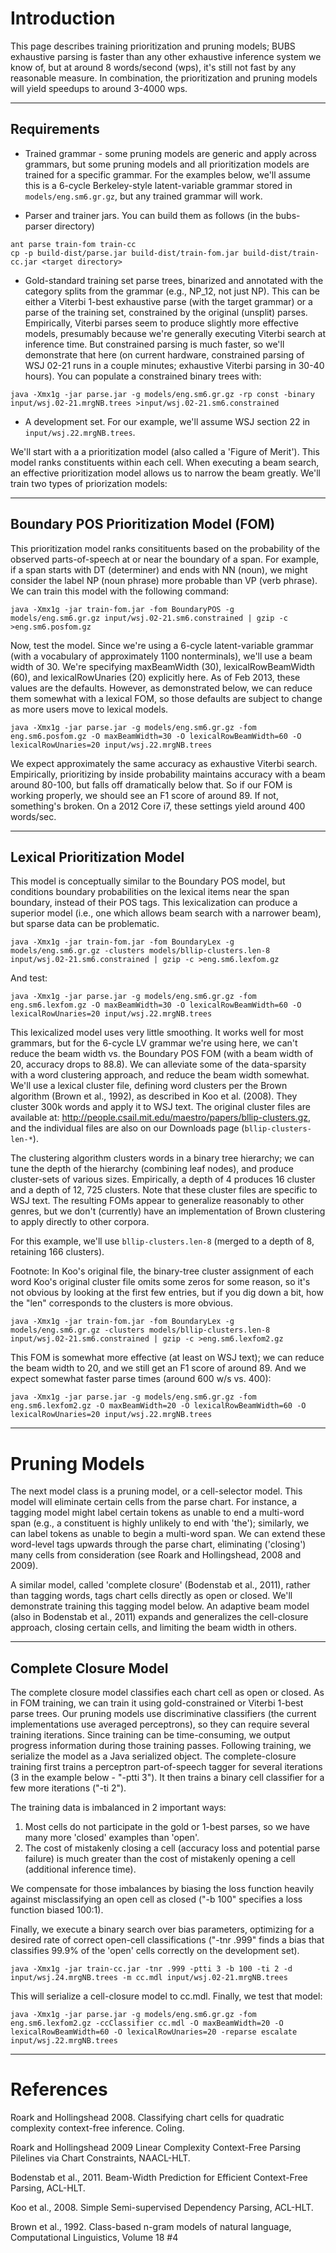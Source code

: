 # Introduction #

This page describes training prioritization and pruning models; BUBS exhaustive parsing is faster than any other exhaustive inference system we know of, but at around 8 words/second (wps), it's still not fast by any reasonable measure. In combination, the prioritization and pruning models will yield speedups to around 3-4000 wps.


---


## Requirements ##

  * Trained grammar - some pruning models are generic and apply across grammars, but some pruning models and all prioritization models are trained for a specific grammar. For the examples below, we'll assume this is a 6-cycle Berkeley-style latent-variable grammar stored in `models/eng.sm6.gr.gz`, but any trained grammar will work.

  * Parser and trainer jars. You can build them as follows (in the bubs-parser directory)

```
ant parse train-fom train-cc
cp -p build-dist/parse.jar build-dist/train-fom.jar build-dist/train-cc.jar <target directory>
```


  * Gold-standard training set parse trees, binarized and annotated with the category splits from the grammar (e.g., NP\_12, not just NP). This can be either a Viterbi 1-best exhaustive parse (with the target grammar) or a parse of the training set, constrained by the original (unsplit) parses. Empirically, Viterbi parses seem to produce slightly more effective models, presumably because we're generally executing Viterbi search at inference time. But constrained parsing is much faster, so we'll demonstrate that here (on current hardware, constrained parsing of WSJ 02-21 runs in a couple minutes; exhaustive Viterbi parsing in 30-40 hours). You can populate a constrained binary trees with:

```
java -Xmx1g -jar parse.jar -g models/eng.sm6.gr.gz -rp const -binary input/wsj.02-21.mrgNB.trees >input/wsj.02-21.sm6.constrained
```

  * A development set. For our example, we'll assume WSJ section 22 in `input/wsj.22.mrgNB.trees`.

We'll start with a a prioritization model (also called a 'Figure of Merit'). This model ranks constituents within each cell. When executing a beam search, an effective prioritization model allows us to narrow the beam greatly. We'll train two types of priorization models:


---


## Boundary POS Prioritization Model (FOM) ##
This prioritization model ranks consitituents based on the probability of the observed parts-of-speech at or near the boundary of a span. For example, if a span starts with DT (determiner) and ends with NN (noun), we might consider the label NP (noun phrase) more probable than VP (verb phrase). We can train this model with the following command:

```
java -Xmx1g -jar train-fom.jar -fom BoundaryPOS -g models/eng.sm6.gr.gz input/wsj.02-21.sm6.constrained | gzip -c >eng.sm6.posfom.gz
```

Now, test the model. Since we're using a 6-cycle latent-variable grammar (with a vocabulary of approximately 1100 nonterminals), we'll use a beam width of 30. We're specifying maxBeamWidth (30), lexicalRowBeamWidth (60), and lexicalRowUnaries (20) explicitly here. As of Feb 2013, these values are the defaults. However, as demonstrated below, we can reduce them somewhat with a lexical FOM, so those defaults are subject to change as more users move to lexical models.

```
java -Xmx1g -jar parse.jar -g models/eng.sm6.gr.gz -fom eng.sm6.posfom.gz -O maxBeamWidth=30 -O lexicalRowBeamWidth=60 -O lexicalRowUnaries=20 input/wsj.22.mrgNB.trees
```

We expect approximately the same accuracy as exhaustive Viterbi search. Empirically, prioritizing by inside probability maintains accuracy with a beam around 80-100, but falls off dramatically below that. So if our FOM is working properly, we should see an F1 score of around 89. If not, something's broken. On a 2012 Core i7, these settings yield around 400 words/sec.


---


## Lexical Prioritization Model ##
This model is conceptually similar to the Boundary POS model, but conditions boundary probabilities on the lexical items near the span boundary, instead of their POS tags. This lexicalization can produce a superior model (i.e., one which allows beam search with a narrower beam), but sparse data can be problematic.

```
java -Xmx1g -jar train-fom.jar -fom BoundaryLex -g models/eng.sm6.gr.gz -clusters models/bllip-clusters.len-8 input/wsj.02-21.sm6.constrained | gzip -c >eng.sm6.lexfom.gz
```

And test:

```
java -Xmx1g -jar parse.jar -g models/eng.sm6.gr.gz -fom eng.sm6.lexfom.gz -O maxBeamWidth=30 -O lexicalRowBeamWidth=60 -O lexicalRowUnaries=20 input/wsj.22.mrgNB.trees
```

This lexicalized model uses very little smoothing. It works well for most grammars, but for the 6-cycle LV grammar we're using here, we can't reduce the beam width vs. the Boundary POS FOM (with a beam width of 20, accuracy drops to 88.8). We can alleviate some of the data-sparsity with a word clustering approach, and reduce the beam width somewhat. We'll use a lexical cluster file, defining word clusters per the Brown algorithm (Brown et al., 1992), as described in Koo et al. (2008). They cluster 300k words and apply it to WSJ text. The original cluster files are available at: http://people.csail.mit.edu/maestro/papers/bllip-clusters.gz, and the individual files are also on our Downloads page (`bllip-clusters-len-*`).

The clustering algorithm clusters words in a binary tree hierarchy; we can tune the depth of the hierarchy (combining leaf nodes), and produce cluster-sets of various sizes. Empirically, a depth of 4 produces 16 cluster and a depth of 12, 725 clusters. Note that these cluster files are specific to WSJ text. The resulting FOMs appear to generalize reasonably to other genres, but we don't (currently) have an implementation of Brown clustering to apply directly to other corpora.

For this example, we'll use `bllip-clusters.len-8` (merged to a depth of 8, retaining 166 clusters).

Footnote: In Koo's original file, the binary-tree cluster assignment of each word Koo's original cluster file omits some zeros for some reason, so it's not obvious by looking at the first few entries, but if you dig down a bit, how the "len" corresponds to the clusters is more obvious.

```
java -Xmx1g -jar train-fom.jar -fom BoundaryLex -g models/eng.sm6.gr.gz -clusters models/bllip-clusters.len-8 input/wsj.02-21.sm6.constrained | gzip -c >eng.sm6.lexfom2.gz
```

This FOM is somewhat more effective (at least on WSJ text); we can reduce the beam width to 20, and we still get an F1 score of around 89. And we expect somewhat faster parse times (around 600 w/s vs. 400):

```
java -Xmx1g -jar parse.jar -g models/eng.sm6.gr.gz -fom eng.sm6.lexfom2.gz -O maxBeamWidth=20 -O lexicalRowBeamWidth=60 -O lexicalRowUnaries=20 input/wsj.22.mrgNB.trees
```


---


# Pruning Models #

The next model class is a pruning model, or a cell-selector model. This model will eliminate certain cells from the parse chart. For instance, a tagging model might label certain tokens as unable to end a multi-word span (e.g., a constituent is highly unlikely to end with 'the'); similarly, we can label tokens as unable to begin a multi-word span. We can extend these word-level tags upwards through the parse chart, eliminating ('closing') many cells from consideration (see Roark and Hollingshead, 2008 and 2009).

A similar model, called 'complete closure' (Bodenstab et al., 2011), rather than tagging words, tags chart cells directly as open or closed. We'll demonstrate training this tagging model below. An adaptive beam model (also in Bodenstab et al., 2011) expands and generalizes the cell-closure approach, closing certain cells, and limiting the beam width in others.


---


## Complete Closure Model ##
The complete closure model classifies each chart cell as open or closed. As in FOM training, we can train it using gold-constrained or Viterbi 1-best parse trees. Our pruning models use discriminative classifiers (the current implementations use averaged perceptrons), so they can require several training iterations. Since training can be time-consuming, we output progress information during those training passes. Following training, we serialize the model as a Java serialized object. The complete-closure training first trains a perceptron part-of-speech tagger for several iterations (3 in the example below - "-ptti 3"). It then trains a binary cell classifier for a few more iterations ("-ti 2").

The training data is imbalanced in 2 important ways:
1) Most cells do not participate in the gold or 1-best parses, so we have many more 'closed' examples than 'open'.
2) The cost of mistakenly closing a cell (accuracy loss and potential parse failure) is much greater than the cost of mistakenly opening a cell (additional inference time).

We compensate for those imbalances by biasing the loss function heavily against misclassifying an open cell as closed ("-b 100" specifies a loss function biased 100:1).

Finally, we execute a binary search over bias parameters, optimizing for a desired rate of correct open-cell classifications ("-tnr .999" finds a bias that classifies 99.9% of the 'open' cells correctly on the development set).

```
java -Xmx1g -jar train-cc.jar -tnr .999 -ptti 3 -b 100 -ti 2 -d input/wsj.24.mrgNB.trees -m cc.mdl input/wsj.02-21.mrgNB.trees
```

This will serialize a cell-closure model to cc.mdl. Finally, we test that model:

```
java -Xmx1g -jar parse.jar -g models/eng.sm6.gr.gz -fom eng.sm6.lexfom2.gz -ccClassifier cc.mdl -O maxBeamWidth=20 -O lexicalRowBeamWidth=60 -O lexicalRowUnaries=20 -reparse escalate input/wsj.22.mrgNB.trees
```


---



# References #

Roark and Hollingshead 2008. Classifying chart cells for quadratic complexity context-free inference. Coling.

Roark and Hollingshead 2009 Linear Complexity Context-Free Parsing Pilelines via Chart Constraints, NAACL-HLT.

Bodenstab et al., 2011. Beam-Width Prediction for Efficient Context-Free Parsing, ACL-HLT.

Koo et al., 2008. Simple Semi-supervised Dependency Parsing, ACL-HLT.

Brown et al., 1992. Class-based n-gram models of natural language, Computational Linguistics, Volume 18 #4